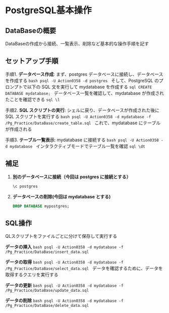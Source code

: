 # PostgreSQL基本操作

## DataBaseの概要
DataBaseの作成から接続、一覧表示、削除など基本的な操作手順を記す

## セットアップ手順

手順1. **データベース作成**:
    まず、postgres データベースに接続し、データベースを作成する
    ```bash
    psql -U Action0358 -d postgres
    ```
    そして、PostgreSQL のプロンプトで以下の SQL 文を実行して mydatabase を作成する
    ```sql
    CREATE DATABASE mydatabase;
    ```
    データベース一覧を確認して、mydatabase が作成されたことを確認できる
    ```sql
    \l
    ```

手順2. **SQL スクリプトの実行**:
    シェルに戻り、データベースが作成された後に SQL スクリプトを実行する
    ```bash
    psql -U Action0358 -d mydatabase -f /Pg_Practice/DataBase/create_table.sql
    ```
    これで、mydatabase にテーブルが作成される

手順3. **テーブル一覧表示**:
    mydatabase に接続する
    ```bash
    psql -U Action0358 -d mydatabase
    ```
    インタラクティブモードでテーブル一覧を確認
    ```sql
    \dt
    ```

## 補足

1. **別のデータベースに接続（今回は postgres に接続とする）**
    ```sql
    \c postgres
     ```

2. **データベースの削除(今回は mydatabase とする)**
    ```sql
    DROP DATABASE mypostgres;
     ```


## SQL操作
QLスクリプトをファイルごとに分けて保存して実行する

**データの挿入**
    ```bash
    psql -U Action0358 -d mydatabase -f /Pg_Practice/DataBase/insert_data.sql
    ```

**データの取得**
    ```bash
    psql -U Action0358 -d mydatabase -f /Pg_Practice/DataBase/select_data.sql
    ```
    データを確認するために、データを取得するクエリを実行する

**データの更新**
    ```bash
    psql -U Action0358 -d mydatabase -f /Pg_Practice/DataBase/update_data.sql
    ```


**データの削除**
    ```bash
    psql -U Action0358 -d mydatabase -f /Pg_Practice/DataBase/delete_data.sql
    ```